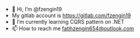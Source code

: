 - 👋 Hi, I’m @fzengin19
- My gitlab account is https://gitlab.com/fzengin19
- 🌱 I’m currently learning CQRS pattern on .NET
- 📫 How to reach me fatihzengin654@outlook.com

<!---
fzengin19/fzengin19 is a ✨ special ✨ repository because its `README.md` (this file) appears on your GitHub profile.
You can click the Preview link to take a look at your changes.
--->
